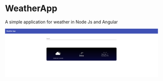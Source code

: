 # WeatherApp

A simple application for weather in Node Js and Angular 

![Screenshot](weatherapp.png)
